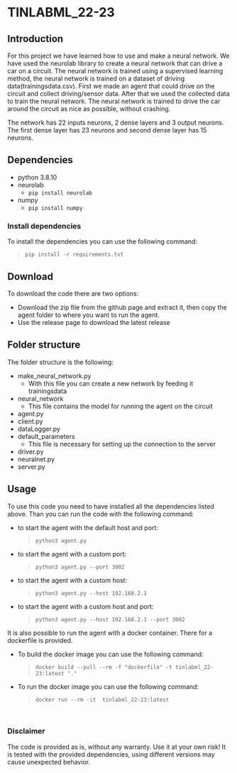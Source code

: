 # TINLABML_22-23

## Introduction

For this project we have learned how to use and make a neural network.
We have used the neurolab library to create a neural network that can drive a car on a circuit.
The neural network is trained using a supervised learning method, the neural network is trained on a dataset of driving data(trainingsdata.csv). 
First we made an agent that could drive on the circuit and collect driving/sensor data.
After that we used the collected data to train the neural network.
The neural network is trained to drive the car around the circuit as nice as possible, without crashing.

The network has 22 inputs neurons, 2 dense layers and 3 output neurons. 
The first dense layer has 23 neurons and second dense layer has 15 neurons.

## Dependencies  

-   python 3.8.10
-   neurolab
    -   `pip install neurolab`
-   numpy
    -   `pip install numpy`

### Install dependencies
To install the dependencies you can use the following command:
> `pip install -r requirements.txt`

## Download
To download the code there are two options:
-   Download the zip file from the github page and extract it, then copy the agent folder to where you want to run the agent.
-   Use the release page to download the latest release

## Folder structure
The folder structure is the following:
-   make_neural_network.py
    -   With this file you can create a new network by feeding it trainingsdata
-   neural_network
    -   This file contains the model for running the agent on the circuit
-   agent.py
-   client.py
-   dataLogger.py
-   default_parameters
    -   This file is necessary for setting up the connection to the server
-   driver.py
-   neuralnet.py
-   server.py

## Usage
To use this code you need to have installed all the dependencies listed above.
Than you can run the code with the following command:
-   to start the agent with the default host and port:
    > `python3 agent.py` 
-   to start the agent with a custom port:
    > `python3 agent.py --port 3002`
-   to start the agent with a custom host:
    > `python3 agent.py --host 192.168.2.1` 
-   to start the agent with a custom host and port:
    > `python3 agent.py --host 192.168.2.1 --port 3002`

It is also possible to run the agent with a docker container.
There for a dockerfile is provided.
- To build the docker image you can use the following command:
    > `docker build --pull --rm -f "dockerfile" -t tinlabml_22-23:latest "."`
- To run the docker image you can use the following command:
    > `docker run --rm -it  tinlabml_22-23:latest`
<br>

### Disclaimer
The code is provided as is, without any warranty. Use it at your own risk!
It is tested with the provided dependencies, using different versions may cause unexpected behavior.
